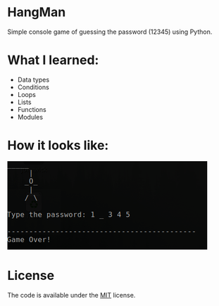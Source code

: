 # HangMan

Simple console game of guessing the password (12345) using Python.

# What I learned:
* Data types
* Conditions
* Loops
* Lists
* Functions
* Modules

# How it looks like:
![Game Over](/images/gameOver.png "Game Over") 

# License

The code is available under the [MIT](https://github.com/MartinTam/Ctest/blob/master/LICENSE) license.
